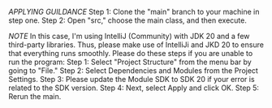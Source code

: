 *APPLYING GUILDANCE*
Step 1: Clone the "main" branch to your machine in step one.
Step 2: Open "src," choose the main class, and then execute.

*NOTE* 
In this case, I'm using IntelliJ (Community) with JDK 20 and a few third-party libraries. Thus, please make use of IntelliJi and JKD 20 to ensure that everything runs smoothly. Please do these steps if you are unable to run the program:
Step 1: Select "Project Structure" from the menu bar by going to "File."
Step 2: Select Dependencies and Modules from the Project Settings.
Step 3: Please update the Module SDK to SDK 20 if your error is related to the SDK version.
Step 4: Next, select Apply and click OK. 
Step 5: Rerun the main.
